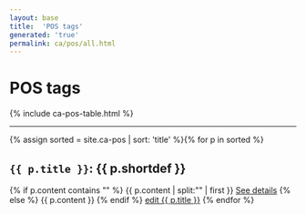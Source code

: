 ```yaml
---
layout: base
title:  'POS tags'
generated: 'true'
permalink: ca/pos/all.html
---
```


# POS tags

{% include ca-pos-table.html %}

----------

{% assign sorted = site.ca-pos | sort: 'title' %}{% for p in sorted %}
<a id="al-ca-pos/{{ p.title }}" class="al-dest"/>
<h2><code>{{ p.title }}</code>: {{ p.shortdef }}</h2>
{% if p.content contains "<!--details-->" %}    
{{ p.content | split:"<!--details-->" | first }}
<a href="{{ p.title }}" class="al-doc">See details</a>
{% else %}
{{ p.content }}
{% endif %}
<a href="{{ site.git_edit }}/{% if p.collection %}{{ p.relative_path }}{% else %}{{ p.path }}{% endif %}" target="#">edit {{ p.title }}</a>
{% endfor %}
